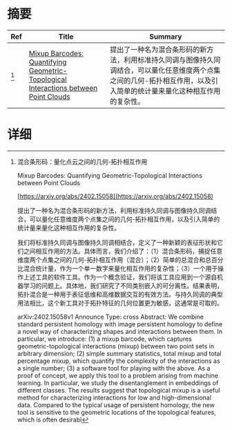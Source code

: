 # 摘要

| Ref | Title | Summary |
| --- | --- | --- |
| [^1] | [Mixup Barcodes: Quantifying Geometric-Topological Interactions between Point Clouds](https://arxiv.org/abs/2402.15058) | 提出了一种名为混合条形码的新方法，利用标准持久同调与图像持久同调结合，可以量化任意维度两个点集之间的几何-拓扑相互作用，以及引入简单的统计量来量化这种相互作用的复杂性。 |

# 详细

[^1]: 混合条形码：量化点云之间的几何-拓扑相互作用

    Mixup Barcodes: Quantifying Geometric-Topological Interactions between Point Clouds

    [https://arxiv.org/abs/2402.15058](https://arxiv.org/abs/2402.15058)

    提出了一种名为混合条形码的新方法，利用标准持久同调与图像持久同调结合，可以量化任意维度两个点集之间的几何-拓扑相互作用，以及引入简单的统计量来量化这种相互作用的复杂性。

    

    我们将标准持久同调与图像持久同调相结合，定义了一种新颖的表征形状和它们之间相互作用的方法。具体而言，我们介绍了：（1）混合条形码，捕捉任意维度两个点集之间的几何-拓扑相互作用（混合）；（2）简单的总混合和总百分比混合统计量，作为一个单一数字来量化相互作用的复杂性；（3）一个用于操作上述工具的软件工具。作为一个概念验证，我们将该工具应用到一个源自机器学习的问题上。具体地，我们研究了不同类别嵌入的可分离性。结果表明，拓扑混合是一种用于表征低维和高维数据交互的有效方法。与持久同调的典型用法相比，这个新工具对于拓扑特征的几何位置更为敏感，这通常是可取的。

    arXiv:2402.15058v1 Announce Type: cross  Abstract: We combine standard persistent homology with image persistent homology to define a novel way of characterizing shapes and interactions between them. In particular, we introduce: (1) a mixup barcode, which captures geometric-topological interactions (mixup) between two point sets in arbitrary dimension; (2) simple summary statistics, total mixup and total percentage mixup, which quantify the complexity of the interactions as a single number; (3) a software tool for playing with the above.   As a proof of concept, we apply this tool to a problem arising from machine learning. In particular, we study the disentanglement in embeddings of different classes. The results suggest that topological mixup is a useful method for characterizing interactions for low and high-dimensional data. Compared to the typical usage of persistent homology, the new tool is sensitive to the geometric locations of the topological features, which is often desirabl
    

